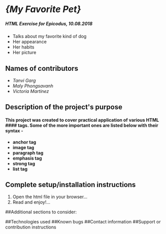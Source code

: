 # _{My Favorite Pet}_
##### HTML Exercise for Epicodus, 10.08.2018
* Talks about my favorite kind of dog
* Her appearance
* Her habits
* Her picture

## Names of contributors
* _Tanvi Garg_
* _Maly Phongsavanh_
* _Victoria Martinez_


## Description of the project's purpose
#### This project was created to cover practical application of various HTML #### tags. Some of the more important ones are listed below with their syntax -
* **anchor tag**
* **image tag**
* **paragraph tag**
* **emphasis tag**
* **strong tag**
* **list tag**

## Complete setup/installation instructions
1. Open the html file in your browser...
2. Read and enjoy!...

##Additional sections to consider:

##Technologies used
##Known bugs
##Contact information
##Support or contribution instructions
